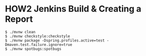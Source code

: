 # HOW2 Jenkins Build & Creating a Report

```
$ ./mvnw clean
$ ./mvnw checkstyle:checkstyle
$ ./mvnw package -Dspring.profiles.active=test -Dmaven.test.failure.ignore=true
$ ./mvnw spotbugs:spotbugs

```

